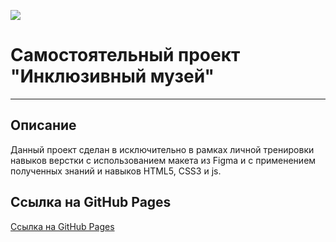 ![](./images/favicon.ico)
# Самостоятельный проект "Инклюзивный музей"
--------------
## Описание
Данный проект сделан в исключительно в рамках личной тренировки навыков верстки с использованием макета из Figma и с применением полученных знаний и навыков HTML5, CSS3 и js.

## Ссылка на GitHub Pages
[Ссылка на GitHub Pages](https://yansamoilov.github.io/museum/)
